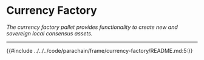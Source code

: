 # Currency Factory

*The currency factory pallet provides functionality to create new and sovereign local consensus assets.*

---

{{#include ../../../code/parachain/frame/currency-factory/README.md:5:}}